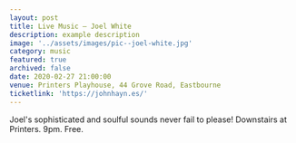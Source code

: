 ```yaml
---
layout: post
title: Live Music – Joel White
description: example description
image: '../assets/images/pic--joel-white.jpg'
category: music
featured: true
archived: false
date: 2020-02-27 21:00:00
venue: Printers Playhouse, 44 Grove Road, Eastbourne
ticketlink: 'https://johnhayn.es/'
---
```


Joel's sophisticated and soulful sounds never fail to please! Downstairs at Printers. 9pm. Free.